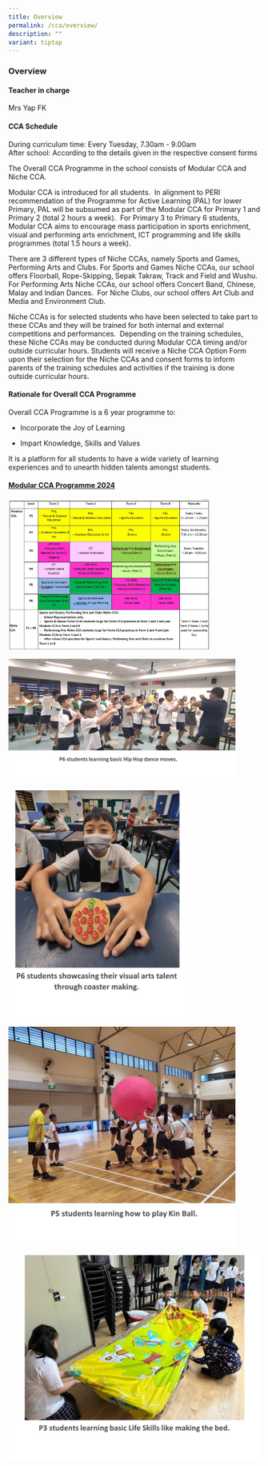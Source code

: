```yaml
---
title: Overview
permalink: /cca/overview/
description: ""
variant: tiptap
---
```

<h3>Overview</h3>
<h4>Teacher in charge</h4>
<p>Mrs Yap FK</p>
<h4>CCA Schedule</h4>
<p>During curriculum time: Every Tuesday, 7.30am - 9.00am
<br>After school: According to the details given in the respective consent
forms</p>
<p>The Overall CCA Programme in the school consists of Modular CCA and Niche
CCA.</p>
<p>Modular CCA is introduced for all students. &nbsp;In alignment to PERI
recommendation of the Programme for Active Learning (PAL) for lower Primary,
PAL will be subsumed as part of the Modular CCA for Primary 1 and Primary
2 (total 2 hours a week). &nbsp;For Primary 3 to Primary 6 students, Modular
CCA aims to encourage mass participation in sports enrichment, visual and
performing arts enrichment, ICT programming and life skills programmes
(total 1.5 hours a week).</p>
<p>There are 3 different types of Niche CCAs, namely Sports and Games, Performing
Arts and Clubs. For Sports and Games Niche CCAs, our school offers Floorball,
Rope-Skipping, Sepak Takraw, Track and Field and Wushu. For Performing
Arts Niche CCAs, our school offers Concert Band, Chinese, Malay and Indian
Dances. &nbsp;For Niche Clubs, our school offers Art Club and Media and
Environment Club.</p>
<p>Niche CCAs is for selected students who have been selected to take part
to these CCAs and they will be trained for both internal and external competitions
and performances. &nbsp;Depending on the training schedules, these Niche
CCAs may be conducted during Modular CCA timing and/or outside curricular
hours. Students will receive a Niche CCA Option Form upon their selection
for the Niche CCAs and consent forms to inform parents of the training
schedules and activities if the training is done outside curricular hours.</p>
<h4>Rationale for Overall CCA Programme</h4>
<p>Overall CCA Programme is a 6 year programme to:</p>
<ul data-tight="true" class="tight">
<li>
<p>Incorporate the Joy of Learning</p>
</li>
<li>
<p>Impart Knowledge, Skills and Values</p>
</li>
</ul>
<p>It is a platform for all students to have a wide variety of learning experiences
and to unearth hidden talents amongst students.</p>
<h4><strong><u>Modular CCA Programme 2024</u></strong></h4>
<p></p>
<div class="isomer-image-wrapper">
<img style="width: 80%;" height="auto" width="100%" alt="" src="/images/Modular_CCA_Overview.jpg">
</div>
<p></p>
<div class="isomer-image-wrapper">
<img style="width: 90%;" height="auto" width="100%" alt="" src="/images/Modular_1.jpg">
</div>
<p></p>
<div class="isomer-image-wrapper">
<img style="width: 70%;" height="auto" width="100%" alt="" src="/images/Modular_2.jpg">
</div>
<p></p>
<div class="isomer-image-wrapper">
<img style="width: 90%;" height="auto" width="100%" alt="" src="/images/Modular_3.jpg">
</div>
<p></p>
<div class="isomer-image-wrapper">
<img style="width: 100%" height="auto" width="100%" alt="" src="/images/Modular_4.jpg">
</div>
<p></p>
